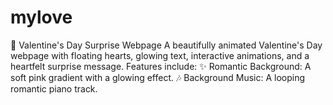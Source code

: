 # mylove
💖 Valentine's Day Surprise Webpage A beautifully animated Valentine's Day webpage with floating hearts, glowing text, interactive animations, and a heartfelt surprise message. Features include:  ✨ Romantic Background: A soft pink gradient with a glowing effect. 🎶 Background Music: A looping romantic piano track. 
